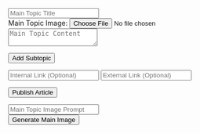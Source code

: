 <form id="articleForm">
  <input type="text" id="mainTopicTitle" placeholder="Main Topic Title" required>
  <div class="image-upload">
    <label for="mainTopicImage">Main Topic Image:</label>
    <input type="file" id="mainTopicImage" accept="image/*" required>
  </div>
  <textarea id="mainTopicContent" placeholder="Main Topic Content" required></textarea>

  <div id="subtopics"></div>

  <button type="button" id="addSubtopic">Add Subtopic</button>

  <input type="url" id="internalLink" placeholder="Internal Link (Optional)">
  <input type="url" id="externalLink" placeholder="External Link (Optional)">

  <button type="submit">Publish Article</button>

  <input type="text" id="mainTopicImagePrompt" placeholder="Main Topic Image Prompt" required>
<div id="mainTopicImagePreview"></div> <button type="button" onclick="generateImageWithIdeogram(document.getElementById('mainTopicImagePrompt').value, 0)">Generate Main Image</button>

</form>
